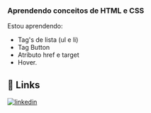 ### Aprendendo conceitos de HTML e CSS

Estou aprendendo:

- Tag's de lista (ul e li)
- Tag Button
- Atributo href e target
- Hover.

## 🔗 Links

[![linkedin](https://img.shields.io/badge/linkedin-0A66C2?style=for-the-badge&logo=linkedin&logoColor=white)](https://www.linkedin.com/in/jjfaleiro/)